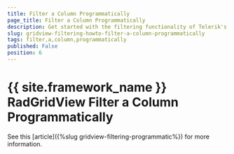 ```yaml
---
title: Filter a Column Programmatically
page_title: Filter a Column Programmatically
description: Get started with the filtering functionality of Telerik's {{ site.framework_name }} DataGrid and learn how to filter a column programmatically.
slug: gridview-filtering-howto-filter-a-column-programmatically
tags: filter,a,column,programmatically
published: False
position: 6
---
```


# {{ site.framework_name }} RadGridView Filter a Column Programmatically

See this [article]({%slug gridview-filtering-programmatic%}) for more information.
